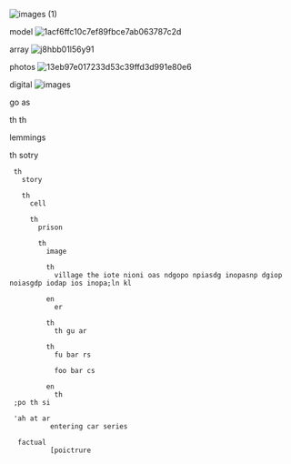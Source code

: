 ![images (1)](https://github.com/user-attachments/assets/68adcd78-8d35-467b-bbdb-345bebfece31)

model
![1acf6ffc10c7ef89fbce7ab063787c2d](https://github.com/user-attachments/assets/6b289914-aa2a-4ef8-9a63-f87df7599127)

array
![j8hbb01l56y91](https://github.com/user-attachments/assets/d5d7b382-201b-473d-bc14-216ee2550bb6)

photos
![13eb97e017233d53c39ffd3d991e80e6](https://github.com/user-attachments/assets/806d06f8-a7ce-4fe4-af3a-88a74b40c713)

digital
![images](https://github.com/user-attachments/assets/05d88540-66f8-444e-bf58-59dbe7cbb9d9)

go
as 

th
th

   lemmings 

   th 
     sotry 

     th 
       story 

       th
         cell

         th
           prison 

           th
             image

             th 
               village the iote nioni oas ndgopo npiasdg inopasnp dgiop noiasgdp iodap ios inopa;ln kl 

             en
               er 

             th
               th gu ar

             th
               fu bar rs

               foo bar cs

             en 
               th 
     ;po th si 

     'ah at ar 
              entering car series

      factual
              [poictrure 
